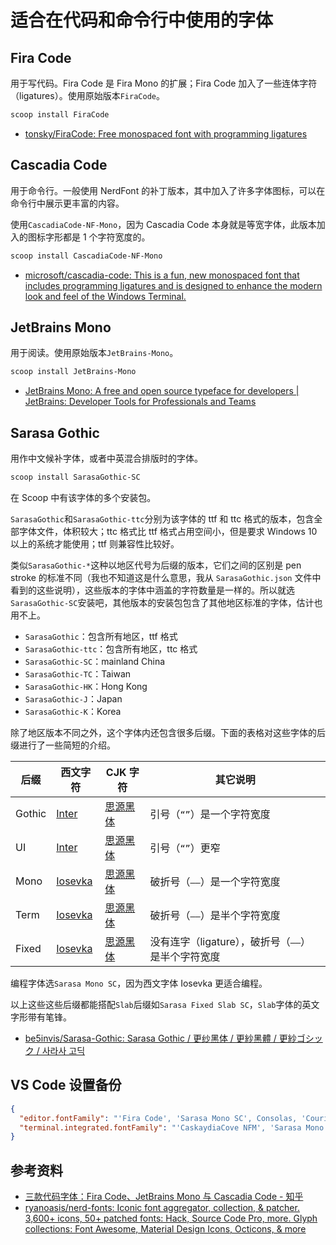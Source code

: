 # 适合在代码和命令行中使用的字体

## Fira Code

用于写代码。Fira Code 是 Fira Mono 的扩展；Fira Code 加入了一些连体字符（ligatures）。使用原始版本`FiraCode`。

```powershell
scoop install FiraCode
```

- [tonsky/FiraCode: Free monospaced font with programming ligatures](https://github.com/tonsky/FiraCode)

## Cascadia Code

用于命令行。一般使用 NerdFont 的补丁版本，其中加入了许多字体图标，可以在命令行中展示更丰富的内容。

使用`CascadiaCode-NF-Mono`，因为 Cascadia Code 本身就是等宽字体，此版本加入的图标字形都是 1 个字符宽度的。

```powershell
scoop install CascadiaCode-NF-Mono
```

- [microsoft/cascadia-code: This is a fun, new monospaced font that includes programming ligatures and is designed to enhance the modern look and feel of the Windows Terminal.](https://github.com/microsoft/cascadia-code)

## JetBrains Mono

用于阅读。使用原始版本`JetBrains-Mono`。

```powershell
scoop install JetBrains-Mono
```

- [JetBrains Mono: A free and open source typeface for developers | JetBrains: Developer Tools for Professionals and Teams](https://www.jetbrains.com/lp/mono/)

## Sarasa Gothic

用作中文候补字体，或者中英混合排版时的字体。

```powershell
scoop install SarasaGothic-SC
```

在 Scoop 中有该字体的多个安装包。

`SarasaGothic`和`SarasaGothic-ttc`分别为该字体的 ttf 和 ttc 格式的版本，包含全部字体文件，体积较大；ttc 格式比 ttf 格式占用空间小，但是要求 Windows 10 以上的系统才能使用；ttf 则兼容性比较好。

类似`SarasaGothic-*`这种以地区代号为后缀的版本，它们之间的区别是 pen stroke 的标准不同（我也不知道这是什么意思，我从 `SarasaGothic.json` 文件中看到的这些说明），这些版本的字体中涵盖的字符数量是一样的。所以就选`SarasaGothic-SC`安装吧，其他版本的安装包包含了其他地区标准的字体，估计也用不上。

- `SarasaGothic`：包含所有地区，ttf 格式
- `SarasaGothic-ttc`：包含所有地区，ttc 格式
- `SarasaGothic-SC`：mainland China
- `SarasaGothic-TC`：Taiwan
- `SarasaGothic-HK`：Hong Kong
- `SarasaGothic-J`：Japan
- `SarasaGothic-K`：Korea

除了地区版本不同之外，这个字体内还包含很多后缀。下面的表格对这些字体的后缀进行了一些简短的介绍。

| 后缀   | 西文字符                                       | CJK 字符                                                                            | 其它说明                                           |
| ------ | ---------------------------------------------- | ----------------------------------------------------------------------------------- | -------------------------------------------------- |
| Gothic | [Inter](https://github.com/rsms/inter)         | [思源黑体](https://github.com/adobe-fonts/source-han-sans/blob/master/README-CN.md) | 引号（`“”`）是一个字符宽度                         |
| UI     | [Inter](https://github.com/rsms/inter)         | [思源黑体](https://github.com/adobe-fonts/source-han-sans/blob/master/README-CN.md) | 引号（`“”`）更窄                                   |
| Mono   | [Iosevka](https://github.com/be5invis/Iosevka) | [思源黑体](https://github.com/adobe-fonts/source-han-sans/blob/master/README-CN.md) | 破折号（`——`）是一个字符宽度                       |
| Term   | [Iosevka](https://github.com/be5invis/Iosevka) | [思源黑体](https://github.com/adobe-fonts/source-han-sans/blob/master/README-CN.md) | 破折号（`——`）是半个字符宽度                       |
| Fixed  | [Iosevka](https://github.com/be5invis/Iosevka) | [思源黑体](https://github.com/adobe-fonts/source-han-sans/blob/master/README-CN.md) | 没有连字（ligature），破折号（`——`）是半个字符宽度 |

编程字体选`Sarasa Mono SC`，因为西文字体 Iosevka 更适合编程。

以上这些这些后缀都能搭配`Slab`后缀如`Sarasa Fixed Slab SC`，`Slab`字体的英文字形带有笔锋。

- [be5invis/Sarasa-Gothic: Sarasa Gothic / 更纱黑体 / 更紗黑體 / 更紗ゴシック / 사라사 고딕](https://github.com/be5invis/Sarasa-Gothic)

## VS Code 设置备份

```json
{
  "editor.fontFamily": "'Fira Code', 'Sarasa Mono SC', Consolas, 'Courier New', monospace",
  "terminal.integrated.fontFamily": "'CaskaydiaCove NFM', 'Sarasa Mono SC', Consolas, 'Courier New', monospace"
}
```

## 参考资料

- [三款代码字体：Fira Code、JetBrains Mono 与 Cascadia Code - 知乎](https://zhuanlan.zhihu.com/p/116230037)
- [ryanoasis/nerd-fonts: Iconic font aggregator, collection, & patcher. 3,600+ icons, 50+ patched fonts: Hack, Source Code Pro, more. Glyph collections: Font Awesome, Material Design Icons, Octicons, & more](https://github.com/ryanoasis/nerd-fonts)
